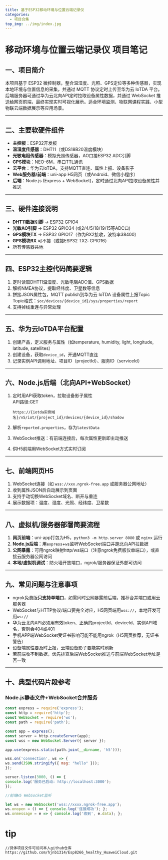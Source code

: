 ```yaml
---
title: 基于ESP32移动环境与位置云端记录仪
categories:
  - 项目合集
top_img: ../img/index.jpg
---
```


# 移动环境与位置云端记录仪 项目笔记

## 一、项目简介

本项目基于 ESP32 微控制器，整合温湿度、光照、GPS定位等多种传感器，实现本地环境与位置信息的采集，并通过 MQTT 协议定时上传至华为云 IoTDA 平台。后端服务器可通过华为云北向API定时拉取设备属性数据，并通过 WebSocket 推送给网页前端，最终实现实时可视化展示。适合环境监测、物联网课程实践、小型物联云端数据展示等应用场景。

---

## 二、主要软硬件组件

- **主控板**：ESP32开发板
- **温湿度传感器**：DHT11（或DS18B20温度模块）
- **光敏电阻传感器**：模拟光照传感器，AO口接ESP32 ADC引脚
- **GPS模块**：NEO-6M，串口TTL通讯
- **云平台**：华为云IoTDA，支持MQTT直连、属性上报、设备影子
- **Web服务器/前端**：uni-app H5网页（或Android、微信小程序）
- **后端**：Node.js (Express + WebSocket)，定时通过北向API拉取设备属性并推送

---

## 三、硬件连接说明

- **DHT11数据引脚** → ESP32 GPIO4  
- **光敏AO引脚** → ESP32 GPIO34 (或2/4/5/18/19/15等ADC口)
- **GPS模块TX** → ESP32 GPIO17（作为RX2接收，波特率38400）
- **GPS模块RX** 可不接（或接ESP32 TX2: GPIO16）
- 所有传感器共地

---

## 四、ESP32主控代码简要逻辑

1. 定时读取DHT11温湿度、光敏电阻ADC值、GPS数据
2. 解析NMEA协议，提取经纬度、卫星数等信息
3. 拼接JSON属性包，MQTT publish到华为云 IoTDA 设备属性上报Topic  
   Topic格式：`$oc/devices/{device_id}/sys/properties/report`
4. 支持掉线重连与异常处理

---

## 五、华为云IoTDA平台配置

1. 创建产品，定义服务与属性（如temperature, humidity, light, longitude, latitude, satellites）
2. 创建设备，获取`device_id`，开通MQTT直连
3. 记录实例API调用地址、项目ID（projectId）、服务ID（serviceId）

---

## 六、Node.js后端（北向API+WebSocket）

1. 定时用API获取token，拉取设备影子属性  
   API路径:GET 
   ```
   https://{iotda实例域名}/v5/iot/{project_id}/devices/{device_id}/shadow

   ```

2. 解析`reported.properties`，存为`latestData`
3. WebSocket推送：有前端连接后，每次属性更新即主动推送
4. 供H5前端用WebSocket方式实时订阅

---

## 七、前端网页H5

1. WebSocket连接（如 `wss://xxx.ngrok-free.app` 或服务器公网地址）
2. 收到属性JSON后自动展示到页面
3. 支持手动切换WebSocket域名、断开与重连
4. 展示数据项：温度、湿度、光照、经纬度、卫星数

---

## 八、虚拟机/服务器部署简要流程

1. **网页前端**：uni-app打包为H5，`python3 -m http.server 8080` 或 `nginx` 运行
2. **Node.js后端**：用`express`+`ws`监听WebSocket端口并跑北向API拉数据
3. **公网暴露**：可用ngrok映射http/ws端口（注意ngrok免费版仅单端口），或直接云服务器公网访问
4. **本地/虚拟机调试**：防火墙开放端口，ngrok/服务器保证外部可访问

---

## 九、常见问题与注意事项

- ngrok免费版**只支持单端口**，如需同时公网暴露前后端，推荐合并端口或用云服务器
- WebSocket与HTTP协议/端口要完全对应，H5网页端用`wss://`，本地开发可用`ws://`
- 华为云北向API必须用有效token、正确的projectId、deviceId、实例API域名，否则会404或401
- 手机APP端WebSocket受证书影响可能不能用ngrok（H5网页推荐，无证书警告）
- 设备端属性要及时上报，云端设备影子要能实时刷新
- 若前端收不到数据，优先排查后端WebSocket推送与前端WebSocket地址是否一致

---

## 十、典型代码片段参考

### Node.js静态文件+WebSocket合并服务

```js
const express = require('express');
const http = require('http');
const WebSocket = require('ws');
const path = require('path');

const app = express();
const server = http.createServer(app);
const wss = new WebSocket.Server({ server });

app.use(express.static(path.join(__dirname, 'h5')));

wss.on('connection', ws => {
ws.send(JSON.stringify({ msg: "hello" }));
});

server.listen(3000, () => {
console.log('服务已启动: http://localhost:3000');
});

//前端H5 WebSocket监听

let ws = new WebSocket('wss://xxxx.ngrok-free.app');
ws.onopen = () => { console.log('连接成功'); };
ws.onmessage = e => { console.log('收到', e.data); };
```


# tip

```
//具体项目文件可访问本人github仓库
https://github.com/hjnb1314/Esp8266_healthy_HuaweiCloud.git
```


